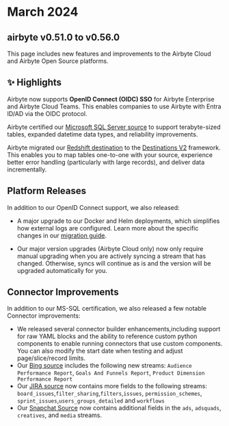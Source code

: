 # March 2024
## airbyte v0.51.0 to v0.56.0

This page includes new features and improvements to the Airbyte Cloud and Airbyte Open Source platforms.

## ✨ Highlights

Airbyte now supports **OpenID Connect (OIDC) SSO** for Airbyte Enterprise and Airbyte Cloud Teams. This enables companies to use Airbyte with Entra ID/AD via the OIDC protocol.

Airbyte certified our [Microsoft SQL Server source](/integrations/sources/mssql) to support terabyte-sized tables, expanded datetime data types, and reliability improvements.

Airbyte migrated our [Redshift destination](https://github.com/airbytehq/airbyte/pull/36255) to the [Destinations V2](./upgrading_to_destinations_v2) framework. This enables you to map tables one-to-one with your source, experience better error handling (particularly with large records), and deliver data incrementally. 


## Platform Releases

In addition to our OpenID Connect support, we also released: 

- A major upgrade to our Docker and Helm deployments, which simplifies how external logs are configured. Learn more about the specific changes in our [migration guide](/deploying-airbyte/on-kubernetes-via-helm#migrate-from-old-chart-to-airbyte-v0520-and-latest-chart-version).


- Our major version upgrades (Airbyte Cloud only) now only require manual upgrading when you are actively syncing a stream that has changed. Otherwise, syncs will continue as is and the version will be upgraded automatically for you.

## Connector Improvements

In addition to our MS-SQL certification, we also released a few notable Connector improvements:

- We released several connector builder enhancements,including support for raw YAML blocks and the ability to reference custom python components to enable running connectors that use custom components. You can also modify the start date when testing and adjust page/slice/record limits.
- Our [Bing source](https://github.com/airbytehq/airbyte/pull/35812) includes the following new streams: `Audience Performance Report`, `Goals And Funnels Report`, `Product Dimension Performance Report`
- Our [JIRA source](https://github.com/airbytehq/airbyte/pull/35656) now contains more fields to the following streams: `board_issues`,`filter_sharing`,`filters`,`issues`, `permission_schemes`, `sprint_issues`,`users_groups_detailed` and `workflows` 
- Our [Snapchat Source](https://github.com/airbytehq/airbyte/pull/35660) now contains additional fields in the `ads`, `adsquads`, `creatives`, and `media` streams.
